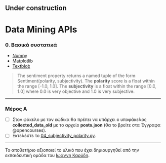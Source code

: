 ## Under construction

# Data Mining APIs

### 0. Βασικά συστατικά
* [Numpy](https://numpy.org/)
* [Matplotlib](https://matplotlib.org/)
* [Textblob](https://textblob.readthedocs.io/en/dev/)
> The sentiment property returns a named tuple of the form Sentiment(polarity, subjectivity).
> The **polarity** score is a float within the range [-1.0, 1.0]. 
> The **subjectivity** is a float within the range [0.0, 1.0] where 0.0 is very objective and 1.0 is very subjective.

---

### Μέρος Α
- [ ] Στον φάκελο με τον κώδικα θα πρέπει να υπάρχει ο υποφάκελος **collected_data_old** με το αρχείο **posts.json** (θα το βρείτε στα Έγγραφα @opencourses).
- [ ] Εκτελέστε το [04_subjectivity_polarity.py](/source_code/04_subjectivity_polarity.py).

---

Το αποθετήριο αξιοποιεί το υλικό που έχει δημιουργηθεί από την εκπαιδευτική ομάδα του [Ιωάννη Καρύδη](https://github.com/ioanniskarydis).
